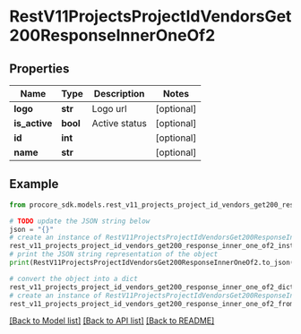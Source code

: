 # RestV11ProjectsProjectIdVendorsGet200ResponseInnerOneOf2


## Properties

Name | Type | Description | Notes
------------ | ------------- | ------------- | -------------
**logo** | **str** | Logo url | [optional] 
**is_active** | **bool** | Active status | [optional] 
**id** | **int** |  | [optional] 
**name** | **str** |  | [optional] 

## Example

```python
from procore_sdk.models.rest_v11_projects_project_id_vendors_get200_response_inner_one_of2 import RestV11ProjectsProjectIdVendorsGet200ResponseInnerOneOf2

# TODO update the JSON string below
json = "{}"
# create an instance of RestV11ProjectsProjectIdVendorsGet200ResponseInnerOneOf2 from a JSON string
rest_v11_projects_project_id_vendors_get200_response_inner_one_of2_instance = RestV11ProjectsProjectIdVendorsGet200ResponseInnerOneOf2.from_json(json)
# print the JSON string representation of the object
print(RestV11ProjectsProjectIdVendorsGet200ResponseInnerOneOf2.to_json())

# convert the object into a dict
rest_v11_projects_project_id_vendors_get200_response_inner_one_of2_dict = rest_v11_projects_project_id_vendors_get200_response_inner_one_of2_instance.to_dict()
# create an instance of RestV11ProjectsProjectIdVendorsGet200ResponseInnerOneOf2 from a dict
rest_v11_projects_project_id_vendors_get200_response_inner_one_of2_from_dict = RestV11ProjectsProjectIdVendorsGet200ResponseInnerOneOf2.from_dict(rest_v11_projects_project_id_vendors_get200_response_inner_one_of2_dict)
```
[[Back to Model list]](../README.md#documentation-for-models) [[Back to API list]](../README.md#documentation-for-api-endpoints) [[Back to README]](../README.md)


